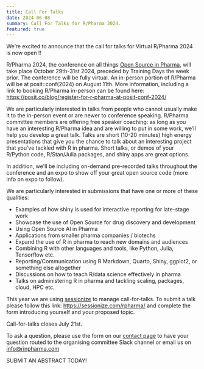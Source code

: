 ```yaml
---
title: Call For Talks 
date: 2024-06-08
summary: Call For Talks for R/Pharma 2024.
featured: true
---
```


We’re excited to announce that the call for talks for Virtual R/Pharma 2024 is now open !!

R/Pharma 2024, the conference on all things [Open Source in Pharma](http://opensourceinpharma.com/), will take place October 29th-31st 2024, preceded by Training Days the week prior.  The conference will be fully virtual.  An in-person portion of R/Pharma will be at posit::conf(2024) on August 11th.  More information, including a link to booking R/Pharma in-person can be found here: https://posit.co/blog/register-for-r-pharma-at-posit-conf-2024/

We are particularly interested in talks from people who cannot usually make it to the in-person event or are newer to conference speaking. R/Pharma committee members are offering free speaker coaching: as long as you have an interesting R/Pharma idea and are willing to put in some work, we’ll help you develop a great talk. Talks are short (10-20 minutes) high energy presentations that give you the chance to talk about an interesting project that you’ve tackled with R in pharma. Short talks, or demos of your R/Python code, R/Stan/Julia packages, and shiny apps are great options.

In addition, we'll be including on-demand pre-recorded talks throughout the conference and an expo to show off your great open source code (more info on expo to follow).

We are particularly interested in submissions that have one or more of these qualities:

-  Examples of how shiny is used for interactive reporting for late-stage work
-  Showcase the use of Open Source for drug discovery and development
-  Using Open Source AI in Pharma
-  Applications from smaller pharma companies / biotechs
-  Expand the use of R in pharma to reach new domains and audiences
-  Combining R with other languages and tools, like Python, Julia, Tensorflow etc.
-  Reporting/Communication using R Markdown, Quarto, Shiny, ggplot2, or something else altogether
-  Discussions on how to teach R/data science effectively in pharma
-  Talks on administering R in pharma and tackling scaling, packages, cloud, HPC etc.

This year we are using [sessionize](https://sessionize.com/) to manage call-for-talks.  To submit a talk please follow this link: https://sessionize.com/rpharma/ and complete the form introducing yourself and your proposed topic.

Call-for-talks closes July 21st.

To ask a question, please use the form on our [contact page](https://rinpharma.com/contact/) to have your question routed to the organising committee Slack channel or email us on info@rinpharma.com

SUBMIT AN ABSTRACT TODAY!
